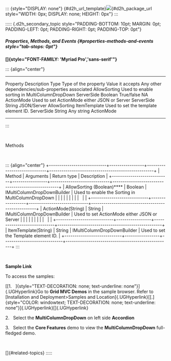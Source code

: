 ::: {style="DISPLAY: none"}
[](ms-xhelp:///?Id=d2h_url_template){#d2h_url_template}![](!package_url!){#d2h_package_url style="WIDTH: 0px; DISPLAY: none; HEIGHT: 0px"}
:::

::::: {.d2h_secondary_topic style="PADDING-BOTTOM: 10pt; MARGIN: 0pt; PADDING-LEFT: 0pt; PADDING-RIGHT: 0pt; PADDING-TOP: 0pt"}
##### Properties, Methods, and Events {#properties-methods-and-events style="tab-stops: 0pt"}

**[]{style="FONT-FAMILY: 'Myriad Pro','sans-serif'"}** 

::: {align="center"}
  -------------- ----------------------------------------------- ------------ ---------------------- ------------------ --------------------------------------------------
  Property       Description                                     Type         Type of the property   Value it accepts   Any other dependencies/sub-properties associated
  AllowSorting   Used to enable sorting in MultiColumnDropDown   ServerSide   Boolean                True/false         NA
  ActionMode     Used to set ActionMode either JSON or Server    ServerSide   String                 JSON/Server        AllowSorting
  ItemTemplate   Used to set the template element ID.            ServerSide   String                 Any string         ActionMode
  -------------- ----------------------------------------------- ------------ ---------------------- ------------------ --------------------------------------------------
:::

 

Methods

 

::: {align="center"}
+----------------------------+-----------------+-----------------------------+---------------------------------------------------+
| Method                     | Arguments       | Return type                 | Description                                       |
+----------------------------+-----------------+-----------------------------+---------------------------------------------------+
| AllowSorting (Boolean)**** | Boolean         | IMultiColumnDropDownBuilder | Used to enable the Sorting in MultiColumnDropDown |
|                            |                 |                             |                                                   |
|                            |                 |                             |                                                   |
+----------------------------+-----------------+-----------------------------+---------------------------------------------------+
| ActionMode(String)         | String          | IMultiColumnDropDownBuilder | Used to set ActionMode either JSON or Server      |
|                            |                 |                             |                                                   |
|                            |                 |                             |                                                   |
+----------------------------+-----------------+-----------------------------+---------------------------------------------------+
| ItemTemplate(String)       | String          | IMultiColumnDropDownBuilder | Used to set the Template element ID.              |
+----------------------------+-----------------+-----------------------------+---------------------------------------------------+
:::

 

**Sample Link**

To access the samples:

[[1.   ]{style="TEXT-DECORATION: none; text-underline: none"}]{.UGHyperlink}Go to **Grid MVC Demos** in the sample browser. Refer to [Installation and Deployment\>Samples and Location]{.UGHyperlink}[[.]{style="COLOR: windowtext; TEXT-DECORATION: none; text-underline: none"}]{.UGHyperlink}[]{.UGHyperlink}

2.   Select the **MultiColumnDropDown** on left side **Accordion**

3.   Select the **Core Features** demo to view the **MultiColumnDropDown** full-fledged demo.

 

[]{#related-topics}
:::::
